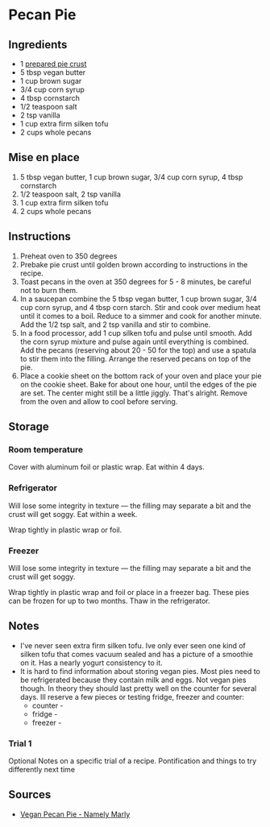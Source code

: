 # Pecan Pie


## Ingredients
* 1 [prepared pie crust](./pie_crust.md)
* 5 tbsp vegan butter
* 1 cup brown sugar
* 3/4 cup corn syrup
* 4 tbsp cornstarch
* 1/2 teaspoon salt
* 2 tsp vanilla
* 1 cup extra firm silken tofu
* 2 cups whole pecans


## Mise en place
1. 5 tbsp vegan butter, 1 cup brown sugar, 3/4 cup corn syrup, 4 tbsp cornstarch
2. 1/2 teaspoon salt, 2 tsp vanilla
3. 1 cup extra firm silken tofu
4. 2 cups whole pecans


## Instructions
1. Preheat oven to 350 degrees
2. Prebake pie crust until golden brown according to instructions in the recipe.
3. Toast pecans in the oven at 350 degrees for 5 - 8 minutes, be careful not to burn them.
4. In a saucepan combine the 5 tbsp vegan butter, 1 cup brown sugar, 3/4 cup corn syrup, and 4 tbsp corn starch. Stir and cook over medium heat until it comes to a boil. Reduce to a simmer and cook for another minute. Add the 1/2 tsp salt, and 2 tsp vanilla and stir to combine.
5. In a food processor, add 1 cup silken tofu and pulse until smooth. Add the corn syrup mixture and pulse again until everything is combined. Add the pecans (reserving about 20 - 50 for the top) and use a spatula to stir them into the filling. Arrange the reserved pecans on top of the pie.
6. Place a cookie sheet on the bottom rack of your oven and place your pie on the cookie sheet. Bake for about one hour, until the edges of the pie are set. The center might still be a little jiggly. That's alright. Remove from the oven and allow to cool before serving.


## Storage

### Room temperature
Cover with aluminum foil or plastic wrap. Eat within 4 days.

### Refrigerator
Will lose some integrity in texture — the filling may separate a bit and the crust will get soggy. Eat within a week.

Wrap tightly in plastic wrap or foil.

### Freezer
Will lose some integrity in texture — the filling may separate a bit and the crust will get soggy.

Wrap tightly in plastic wrap and foil or place in a freezer bag. These pies can be frozen for up to two months. Thaw in the refrigerator.


## Notes
* I've never seen extra firm silken tofu. Ive only ever seen one kind of silken tofu that comes vacuum sealed and has a picture of a smoothie on it. Has a nearly yogurt consistency to it.
* It is hard to find information about storing vegan pies. Most pies need to be refrigerated because they contain milk and eggs. Not vegan pies though. In theory they should last pretty well on the counter for several days. Ill reserve a few pieces or testing fridge, freezer and counter:
  * counter -
  * fridge -
  * freezer -

### Trial 1
Optional
Notes on a specific trial of a recipe. Pontification and things to try differently next time


## Sources
* [Vegan Pecan Pie - Namely Marly](https://namelymarly.com/vegan-pecan-pie/)
